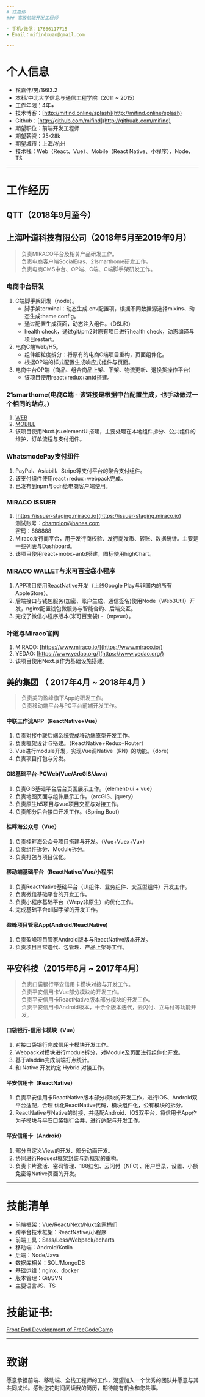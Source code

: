 ```yaml
---
# 铉嘉伟
### 高级前端开发工程师

- 手机/微信：17666117715 
- Email：mifindxuan@gmail.com

---
```


# 个人信息

 - 铉嘉伟/男/1993.2
 - 本科/中北大学信息与通信工程学院（2011 ~ 2015）
 - 工作年限：4年+
 - 技术博客：[http://mifind.online/splash](http://mifind.online/splash)
 - Github：[http://github.com/mifind](http://githuab.com/mifind)
 - 期望职位：前端开发工程师
 - 期望薪资：25-28k
 - 期望城市：上海/杭州
 - 技术栈：Web（React、Vue）、Mobile（React Native、小程序）、Node、TS

---

# 工作经历
## QTT（2018年9月至今）


## 上海叶道科技有限公司（2018年5月至2019年9月）
> 负责MIRACO平台及相关产品研发工作。<br>
> 负责电商客户端SocialEras、21smarthome研发工作。<br>
> 负责电商CMS中台、OP端、C端、C端脚手架研发工作。

### 电商中台研发
1. C端脚手架研发（node）。
	* 脚手架terminal：动态生成.env配置项，根据不同数据源选择mixins、动态生成theme config。
	* 通过配置生成页面，动态注入组件。（DSL和）
    * health check，通过git/pm2对原有项目进行health check，动态编译与项目restart。
2. 电商C端Web/H5。 
	* 组件细粒度拆分：将原有的电商C端项目重构，页面组件化。
	* 根据OP端的样式配置生成响应式组件与页面。
3. 电商中台OP端（商品、组合商品上架、下架、物流更新、退换货操作平台）
	* 该项目使用react+redux+antd搭建。

### 21smarthome(电商C端 - 该链接是根据中台配置生成，也手动做过一个相同的站点。)
1. [WEB](https://21smarthome.com/product/1080p-dome-camera)
2. [MOBILE](https://21smarthome.com/product/1080p-dome-camera)<br/>
3. 该项目使用Nuxt.js+elementUI搭建，主要处理在本地组件拆分、公共组件的维护，订单流程与支付组件。

### WhatsmodePay支付组件
1. PayPal、Asiabill、Stripe等支付平台的聚合支付组件。
2. 该支付组件使用react+redux+webpack完成。
3. 已发布到npm与cdn给电商客户端使用。

### MIRACO ISSUER
1.  [https://issuer-staging.miraco.io](https://issuer-staging.miraco.io) <br/>
测试账号：champion@hanes.com<br/>
密码：888888
2. Miraco发行商平台，用于发行商校验、发行商发币、转账、数据统计。主要是一些列表与Dashboard。
3. 该项目使用react+mobx+antd搭建，图标使用highChart。

### MIRACO WALLET与米可百宝袋小程序
1. APP项目使用ReactNative开发（上线Google Play与非国内的所有AppleStore）。
2. 后端接口与钱包服务(加密、账户生成、通信签名)使用Node（Web3Util）开发，nginx配置钱包微服务与智能合约、后端交互。
3. 完成了微信小程序版本(米可百宝袋) -（mpvue）。

### 叶道与Miraco官网
1. MIRACO: [https://www.miraco.io/](https://www.miraco.io/)
2. YEDAO: [https://www.yedao.org/](https://www.yedao.org/)
3. 该项目使用Next.js作为基础设施搭建。


## 美的集团 （ 2017年4月 ~ 2018年4月 ）
> 负责美的盈峰旗下App的研发工作。<br>
> 负责移动端平台与PC平台前端开发工作。<br>

#### 中联工作流APP（ReactNative+Vue）
1. 负责对接中联后端系统完成移动端原型开发工作。
2. 负责框架设计与搭建。（ReactNative+Redux+Router）
3. Vue进行module开发，实现Vue调Native（RN）的功能。（dore）
4. 负责项目打包与分发。

#### GIS基础平台-PCWeb(Vue/ArcGIS/Java)
1. 负责GIS基础平台后台页面展示工作。（element-ui + vue）
2. 负责地图页面与组件展示工作。（arcGIS、jquery）
3. 负责原生h5项目与vue项目交互与对接工作。
4. 负责部分后台接口开发工作。（Spring Boot）

#### 桂畔海公众号（Vue）
1. 负责桂畔海公众号项目搭建与开发。（Vue+Vuex+Vux）
2. 负责组件拆分、Module拆分。
3. 负责打包与项目优化。

#### 移动端基础平台（ReactNative/Vue/小程序）
1. 负责ReactNative基础平台（UI组件、业务组件、交互型组件）开发工作。
2. 负责微信基础平台的开发工作。
3. 负责小程序基础平台（Wepy非原生）的优化工作。
4. 完成基础平台cli脚手架的开发工作。

#### 盈峰项目管家App(Android/ReactNative)
1. 负责盈峰项目管家Android版本与ReactNative版本开发。
2. 负责项目日常迭代、包管理、产品上架等工作。

## 平安科技（2015年6月 ~ 2017年4月）
> 负责口袋银行平安信用卡模块对接与开发工作。<br>
> 负责平安信用卡Vue部分模块的开发工作。<br>
> 负责平安信用卡ReactNative版本部分模块的开发工作。<br>
> 负责平安信用卡Android版本，十余个版本迭代，云闪付、立马付等功能开发。

#### 口袋银行-信用卡模块（Vue）
1. 对接口袋银行完成信用卡模块开发工作。
2. Webpack对模块进行module拆分，对Module及页面进行组件化开发。
3. 基于aladdin完成前端打点统计。
4. 和 Native 开发约定 Hybrid 对接工作。

#### 平安信用卡（ReactNative）
1. 负责平安信用卡ReactNative版本部分模块的开发工作，进行IOS、Android双平台适配，合理 优化ReactNative代码，模块组件化，公有模块的拆分。
2. ReactNative与Native的对接，并适配Android、IOS双平台，将信用卡App作为子模块与平安口袋银行合并，进行适配与开发工作。     


#### 平安信用卡（Android）
1. 部分自定义View的开发、部分动画开发。 
2. 协同进行Request框架封装与新框架的重构。 
3. 负责卡片激活、密码管理、188红包、云闪付（NFC）、用户登录、设置、小额免密等Native页面的开发。 

---

# 技能清单

- 前端框架：Vue/React/Next/Nuxt全家桶们
- 跨平台技术框架：ReactNative/小程序
- 前端工具：Sass/Less/Webpack/echarts
- 移动端：Android/Kotlin
- 后端：Node/Java
- 数据库相关：SQL/MongoDB
- 基础运维：nginx、docker
- 版本管理：Git/SVN
- 主要语言JS、TS

# 技能证书:
[Front End Development of FreeCodeCamp](https://www.freecodecamp.org/mifind/front-end-certification)

---

# 致谢
愿意承担前端、移动端、全栈工程师的工作，渴望加入一个优秀的团队并愿意与其共同成长。感谢您花时间阅读我的简历，期待能有机会和您共事。
